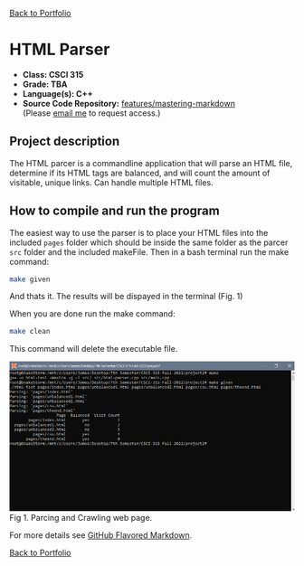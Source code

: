 [Back to Portfolio](./)

HTML Parser
===============

-   **Class: CSCI 315** 
-   **Grade: TBA** 
-   **Language(s): C++** 
-   **Source Code Repository:** [features/mastering-markdown](https://guides.github.com/features/mastering-markdown/)  
    (Please [email me](mailto:jcway@csustudent.net?subject=GitHub%20Access) to request access.)

## Project description

The HTML parcer is a commandline application that will parse an HTML file, determine if its HTML tags are balanced, and will count the amount of visitable, unique links. Can handle multiple HTML files.

## How to compile and run the program

The easiest way to use the parser is to place your HTML files into the included `pages` folder which should be inside the same folder as the parcer `src` folder and the included makeFile. Then in a bash terminal run the make command:

```bash
make given
```
And thats it. The results will be dispayed in the terminal (Fig. 1)

When you are done run the make command:

```bash
make clean
```
This command will delete the executable file.

![parcer](/images/HTML%20Parser/Parser.png)  
Fig 1. Parcing and Crawling web page.

For more details see [GitHub Flavored Markdown](https://guides.github.com/features/mastering-markdown/).

[Back to Portfolio](./)
